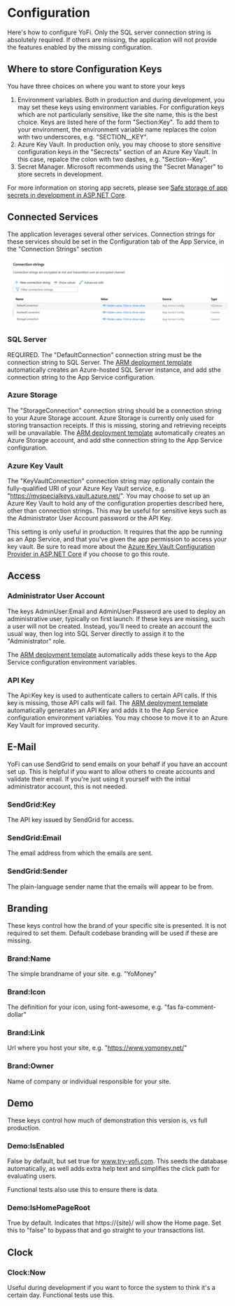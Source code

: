 # Configuration

Here's how to configure YoFi. Only the SQL server connection string is absolutely required. If others are missing, the application will
not provide the features enabled by the missing configuration.

## Where to store Configuration Keys

You have three choices on where you want to store your keys

1. Environment variables. Both in production and during development, you may set these keys using environment variables. For configuration
keys which are not particularly sensitive, like the site name, this is the best choice. Keys are listed here of the form "Section:Key". To
add them to your environment, the environment variable name replaces the colon with two underscores, e.g. "SECTION__KEY".
2. Azure Key Vault. In production only, you may choose to store sensitive configuration keys in the "Secrects" section of an Azure Key Vault. In this case,
repalce the colon with two dashes, e.g. "Section--Key".
3. Secret Manager. Microsoft recommends using the "Secret Manager" to store secrets in development. 

For more information on storing app secrets, please 
see [Safe storage of app secrets in development in ASP.NET Core](https://docs.microsoft.com/en-us/aspnet/core/security/app-secrets).

## Connected Services

The application leverages several other services. Connection strings for these services should be set in the Configuration tab of the App Service, in the "Connection Strings" section

![Connection Strings Configuration](/docs/images/connection-strings.png)

### SQL Server

REQUIRED. The "DefaultConnection" connection string must be the connection string to SQL Server. The [ARM deployment template](/deploy/ARM-Template.md) automatically creates an Azure-hosted SQL Server instance, and add sthe connection string to the App Service configuration. 

### Azure Storage

The "StorageConnection" connection string should be a connection string to your Azure Storage account. Azure Storage is currently only used for storing transaction receipts. If this is missing, storing and retrieving receipts will be unavailable. The [ARM deployment template](/deploy/ARM-Template.md) automatically creates an Azure Storage account, and add sthe connection string to the App Service configuration. 

### Azure Key Vault

The "KeyVaultConnection" connection string may optionally contain the fully-qualified URI of your Azure Key Vault service, e.g. "https://myspecialkeys.vault.azure.net/". You may choose to set up an Azure Key Vault to hold any of the configuration properties described here, other than connection strings. 
This may be useful for sensitive keys such as the Administrator User Account password or the API Key.

This setting is only useful in production. It requires that the app be running as an App Service, and that you've given the app permission
to access your key vault. Be sure to read more about the [Azure Key Vault Configuration Provider in ASP.NET Core](https://docs.microsoft.com/en-us/aspnet/core/security/key-vault-configuration) if you choose to go this route.

## Access

### Administrator User Account

The keys AdminUser:Email and AdminUser:Password are used to deploy an administrative user, typically on first launch. If these keys are missing, such a user will not be created. Instead, you'll need to create an account the usual way, then log into SQL Server directly to assign it to the "Administrator" role.

The [ARM deployment template](/deploy/ARM-Template.md) automatically adds these keys to the App Service configuration environment variables.

### API Key

The Api:Key key  is used to authenticate callers to certain API calls. If this key is missing, those API calls will fail. The [ARM deployment template](/deploy/ARM-Template.md) automatically generates an API Key and adds it to the App Service configuration environment variables. You may choose to move it to
an Azure Key Vault for improved security.

## E-Mail

YoFi can use SendGrid to send emails on your behalf if you have an account set up. This is helpful if you want to allow others to
create accounts and validate their email. If you're just using it yourself with the initial administrator account, this is not needed.

### SendGrid:Key

The API key issued by SendGrid for access.

### SendGrid:Email

The email address from which the emails are sent.

### SendGrid:Sender

The plain-language sender name that the emails will appear to be from.

## Branding

These keys control how the brand of your specific site is presented. It is not required to set them. Default codebase branding will be used if these are missing.

### Brand:Name

The simple brandname of your site. e.g. "YoMoney"

### Brand:Icon

The definition for your icon, using font-awesome, e.g. "fas fa-comment-dollar"

### Brand:Link

Url where you host your site, e.g. "https://www.yomoney.net/"

### Brand:Owner

Name of company or individual responsible for your site.

## Demo

These keys control how much of demonstration this version is, vs full production.

### Demo:IsEnabled

False by default, but set true for www.try-yofi.com. This seeds the database automatically, as well adds
extra help text and simplifies the click path for evaluating users. 

Functional tests also use this to ensure there is data.

### Demo:IsHomePageRoot

True by default. Indicates that https://{site}/ will show the Home page. Set this to "false" to bypass that
and go straight to your transactions list.

## Clock

### Clock:Now

Useful during development if you want to force the system to think it's a certain day. Functional tests use this.